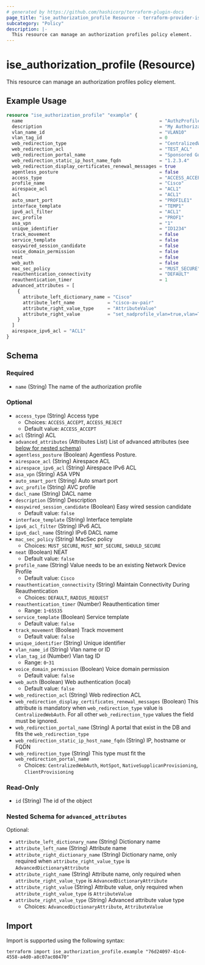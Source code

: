 ```yaml
---
# generated by https://github.com/hashicorp/terraform-plugin-docs
page_title: "ise_authorization_profile Resource - terraform-provider-ise"
subcategory: "Policy"
description: |-
  This resource can manage an authorization profiles policy element.
---
```


# ise_authorization_profile (Resource)

This resource can manage an authorization profiles policy element.

## Example Usage

```terraform
resource "ise_authorization_profile" "example" {
  name                                                  = "AuthzProfile1"
  description                                           = "My Authorization Profile"
  vlan_name_id                                          = "VLAN10"
  vlan_tag_id                                           = 0
  web_redirection_type                                  = "CentralizedWebAuth"
  web_redirection_acl                                   = "TEST_ACL"
  web_redirection_portal_name                           = "Sponsored Guest Portal (default)"
  web_redirection_static_ip_host_name_fqdn              = "1.2.3.4"
  web_redirection_display_certificates_renewal_messages = true
  agentless_posture                                     = false
  access_type                                           = "ACCESS_ACCEPT"
  profile_name                                          = "Cisco"
  airespace_acl                                         = "ACL1"
  acl                                                   = "ACL1"
  auto_smart_port                                       = "PROFILE1"
  interface_template                                    = "TEMP1"
  ipv6_acl_filter                                       = "ACL1"
  avc_profile                                           = "PROF1"
  asa_vpn                                               = "1"
  unique_identifier                                     = "ID1234"
  track_movement                                        = false
  service_template                                      = false
  easywired_session_candidate                           = false
  voice_domain_permission                               = false
  neat                                                  = false
  web_auth                                              = false
  mac_sec_policy                                        = "MUST_SECURE"
  reauthentication_connectivity                         = "DEFAULT"
  reauthentication_timer                                = 1
  advanced_attributes = [
    {
      attribute_left_dictionary_name = "Cisco"
      attribute_left_name            = "cisco-av-pair"
      attribute_right_value_type     = "AttributeValue"
      attribute_right_value          = "set_nadprofile_vlan=true,vlan=TEST,tag=1"
    }
  ]
  airespace_ipv6_acl = "ACL1"
}
```

<!-- schema generated by tfplugindocs -->
## Schema

### Required

- `name` (String) The name of the authorization profile

### Optional

- `access_type` (String) Access type
  - Choices: `ACCESS_ACCEPT`, `ACCESS_REJECT`
  - Default value: `ACCESS_ACCEPT`
- `acl` (String) ACL
- `advanced_attributes` (Attributes List) List of advanced attributes (see [below for nested schema](#nestedatt--advanced_attributes))
- `agentless_posture` (Boolean) Agentless Posture.
- `airespace_acl` (String) Airespace ACL
- `airespace_ipv6_acl` (String) Airespace IPv6 ACL
- `asa_vpn` (String) ASA VPN
- `auto_smart_port` (String) Auto smart port
- `avc_profile` (String) AVC profile
- `dacl_name` (String) DACL name
- `description` (String) Description
- `easywired_session_candidate` (Boolean) Easy wired session candidate
  - Default value: `false`
- `interface_template` (String) Interface template
- `ipv6_acl_filter` (String) IPv6 ACL
- `ipv6_dacl_name` (String) IPv6 DACL name
- `mac_sec_policy` (String) MacSec policy
  - Choices: `MUST_SECURE`, `MUST_NOT_SECURE`, `SHOULD_SECURE`
- `neat` (Boolean) NEAT
  - Default value: `false`
- `profile_name` (String) Value needs to be an existing Network Device Profile
  - Default value: `Cisco`
- `reauthentication_connectivity` (String) Maintain Connectivity During Reauthentication
  - Choices: `DEFAULT`, `RADIUS_REQUEST`
- `reauthentication_timer` (Number) Reauthentication timer
  - Range: `1`-`65535`
- `service_template` (Boolean) Service template
  - Default value: `false`
- `track_movement` (Boolean) Track movement
  - Default value: `false`
- `unique_identifier` (String) Unique identifier
- `vlan_name_id` (String) Vlan name or ID
- `vlan_tag_id` (Number) Vlan tag ID
  - Range: `0`-`31`
- `voice_domain_permission` (Boolean) Voice domain permission
  - Default value: `false`
- `web_auth` (Boolean) Web authentication (local)
  - Default value: `false`
- `web_redirection_acl` (String) Web redirection ACL
- `web_redirection_display_certificates_renewal_messages` (Boolean) This attribute is mandatory when `web_redirection_type` value is `CentralizedWebAuth`. For all other `web_redirection_type` values the field must be ignored.
- `web_redirection_portal_name` (String) A portal that exist in the DB and fits the `web_redirection_type`
- `web_redirection_static_ip_host_name_fqdn` (String) IP, hostname or FQDN
- `web_redirection_type` (String) This type must fit the `web_redirection_portal_name`
  - Choices: `CentralizedWebAuth`, `HotSpot`, `NativeSupplicanProvisioning`, `ClientProvisioning`

### Read-Only

- `id` (String) The id of the object

<a id="nestedatt--advanced_attributes"></a>
### Nested Schema for `advanced_attributes`

Optional:

- `attribute_left_dictionary_name` (String) Dictionary name
- `attribute_left_name` (String) Attribute name
- `attribute_right_dictionary_name` (String) Dictionary name, only required when `attribute_right_value_type` is `AdvancedDictionaryAttribute`
- `attribute_right_name` (String) Attribute name, only required when `attribute_right_value_type` is `AdvancedDictionaryAttribute`
- `attribute_right_value` (String) Attribute value, only required when `attribute_right_value_type` is `AttributeValue`
- `attribute_right_value_type` (String) Advanced attribute value type
  - Choices: `AdvancedDictionaryAttribute`, `AttributeValue`

## Import

Import is supported using the following syntax:

```shell
terraform import ise_authorization_profile.example "76d24097-41c4-4558-a4d0-a8c07ac08470"
```
